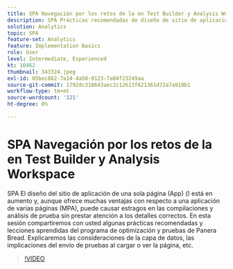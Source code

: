 ```yaml
---
title: SPA Navegación por los retos de la en Test Builder y Analysis Workspace
description: SPA Prácticas recomendadas de diseño de sitio de aplicación de una sola página (en inglés) y lecciones aprendidas del programa Panera Bread de pruebas y optimización. Explicaremos las consideraciones de la capa de datos y las implicaciones del envío de pruebas al cargar o ver la página
solution: Analytics
topic: SPA
feature-set: Analytics
feature: Implementation Basics
role: User
level: Intermediate, Experienced
kt: 10462
thumbnail: 343324.jpeg
exl-id: 05bec862-7a14-4a58-9123-7a84f23249aa
source-git-commit: 1792dc318643aec2c12613f621361d72a7a918b1
workflow-type: tm+mt
source-wordcount: '121'
ht-degree: 0%

---
```


# SPA Navegación por los retos de la en Test Builder y Analysis Workspace

SPA El diseño del sitio de aplicación de una sola página (App) () está en aumento y, aunque ofrece muchas ventajas con respecto a una aplicación de varias páginas (MPA), puede causar estragos en las compilaciones y análisis de prueba sin prestar atención a los detalles correctos. En esta sesión compartiremos con usted algunas prácticas recomendadas y lecciones aprendidas del programa de optimización y pruebas de Panera Bread. Explicaremos las consideraciones de la capa de datos, las implicaciones del envío de pruebas al cargar o ver la página, etc.

>[!VIDEO](https://video.tv.adobe.com/v/343324/?quality=12&learn=on)
